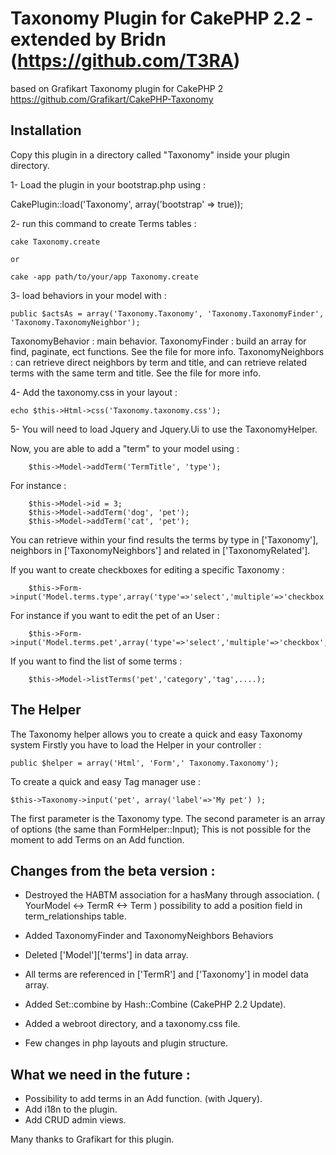Taxonomy Plugin for CakePHP 2.2 - extended by Bridn (https://github.com/T3RA)
============================================================
based on Grafikart Taxonomy plugin for CakePHP 2 https://github.com/Grafikart/CakePHP-Taxonomy

Installation
-------------------------------------------------------
Copy this plugin in a directory called "Taxonomy" inside your plugin directory.

1- Load the plugin in your bootstrap.php using :

CakePlugin::load('Taxonomy', array('bootstrap' => true));

2- run this command to create Terms tables : 

	cake Taxonomy.create
	
	or
	
	cake -app path/to/your/app Taxonomy.create
	
	
3- load behaviors in your model with :

	public $actsAs = array('Taxonomy.Taxonomy', 'Taxonomy.TaxonomyFinder', 'Taxonomy.TaxonomyNeighbor');

TaxonomyBehavior : main behavior.
TaxonomyFinder : build an array for find, paginate, ect functions. See the file for more info.
TaxonomyNeighbors : can retrieve direct neighbors by term and title, and can retrieve related terms with the same term and title. See the file for more info. 	
	
4- Add the taxonomy.css in your layout :
	
	echo $this->Html->css('Taxonomy.taxonomy.css');	
	
5- You will need to load Jquery and Jquery.Ui to use the TaxonomyHelper.
	

Now, you are able to add a "term" to your model using :
	
		$this->Model->addTerm('TermTitle', 'type');
	
For instance :
	
		$this->Model->id = 3;
		$this->Model->addTerm('dog', 'pet');
		$this->Model->addTerm('cat', 'pet');
		
You can retrieve within your find results the terms by type in ['Taxonomy'], neighbors in ['TaxonomyNeighbors'] and related in ['TaxonomyRelated'].
	
If you want to create checkboxes for editing a specific Taxonomy :
		
		$this->Form->input('Model.terms.type',array('type'=>'select','multiple'=>'checkbox','options'=>$options));
	
For instance if you want to edit the pet of an User :
	
		$this->Form->input('Model.terms.pet',array('type'=>'select','multiple'=>'checkbox','options'=>$pets)))
	
If you want to find the list of some terms :
	
		$this->Model->listTerms('pet','category','tag',....);
	
	
	
The Helper
-------------------------------------------------------
The Taxonomy helper allows you to create a quick and easy Taxonomy system
Firstly you have to load the Helper in your controller :

	public $helper = array('Html', 'Form',' Taxonomy.Taxonomy');

To create a quick and easy Tag manager use :
	
	$this->Taxonomy->input('pet', array('label'=>'My pet') );

The first parameter is the Taxonomy type.
The second parameter is an array of options (the same than FormHelper::Input); 
This is not possible for the moment to add Terms on an Add function. 



Changes from the beta version :
-------------------------------------------------------

- Destroyed the HABTM association for a hasMany through association. ( YourModel <-> TermR <-> Term )
  possibility to add a position field in term_relationships table.


- Added TaxonomyFinder and TaxonomyNeighbors Behaviors
- Deleted ['Model']['terms'] in data array.
- All terms are referenced in ['TermR'] and ['Taxonomy'] in model data array.
- Added Set::combine by Hash::Combine (CakePHP 2.2 Update).
- Added a webroot directory, and a taxonomy.css file.
- Few changes in php layouts and plugin structure.


What we need in the future :
-------------------------------------------------------

- Possibility to add terms in an Add function. (with Jquery).
- Add i18n to the plugin.
- Add CRUD admin views.




Many thanks to Grafikart for this plugin.